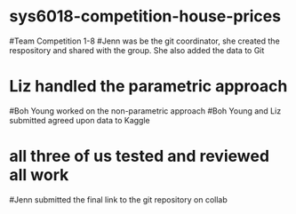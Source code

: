 # sys6018-competition-house-prices
#Team Competition 1-8
#Jenn was be the git coordinator, she created the respository and shared with the group. She also added the data to Git
# Liz handled the parametric approach
#Boh Young worked on the non-parametric approach
#Boh Young and Liz submitted agreed upon data to Kaggle 
# all three of us tested and reviewed all work
#Jenn submitted the final link to the git repository on  collab
